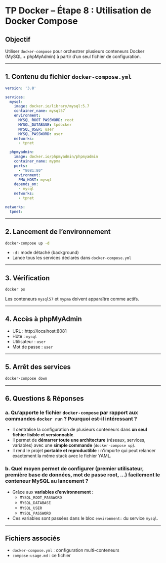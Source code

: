 # TP Docker – Étape 8 : Utilisation de Docker Compose

## Objectif

Utiliser `docker-compose` pour orchestrer plusieurs conteneurs Docker (MySQL + phpMyAdmin) à partir d’un seul fichier de configuration.

---

## 1. Contenu du fichier `docker-compose.yml`

```yaml
version: '3.8'

services:
  mysql:
    image: docker.io/library/mysql:5.7
    container_name: mysql57
    environment:
      MYSQL_ROOT_PASSWORD: root
      MYSQL_DATABASE: tpdocker
      MYSQL_USER: user
      MYSQL_PASSWORD: user
    networks:
      - tpnet

  phpmyadmin:
    image: docker.io/phpmyadmin/phpmyadmin
    container_name: mypma
    ports:
      - "8081:80"
    environment:
      PMA_HOST: mysql
    depends_on:
      - mysql
    networks:
      - tpnet

networks:
  tpnet:
```

---

## 2. Lancement de l’environnement

```bash
docker-compose up -d
```

- `-d` : mode détaché (background)
- Lance tous les services déclarés dans `docker-compose.yml`

---

## 3. Vérification

```bash
docker ps
```

Les conteneurs `mysql57` et `mypma` doivent apparaître comme actifs.

---

## 4. Accès à phpMyAdmin

- URL : http://localhost:8081
- Hôte : `mysql`
- Utilisateur : `user`
- Mot de passe : `user`

---

## 5. Arrêt des services

```bash
docker-compose down
```

---

## 6. Questions & Réponses

### a. Qu’apporte le fichier `docker-compose` par rapport aux commandes `docker run` ? Pourquoi est-il intéressant ?

- Il centralise la configuration de plusieurs conteneurs dans **un seul fichier lisible et versionnable**.
- Il permet de **démarrer toute une architecture** (réseaux, services, variables) avec une **simple commande** (`docker-compose up`).
- Il rend le projet **portable et reproductible** : n'importe qui peut relancer exactement la même stack avec le fichier YAML.

### b. Quel moyen permet de configurer (premier utilisateur, première base de données, mot de passe root, …) facilement le conteneur MySQL au lancement ?

- Grâce aux **variables d’environnement** :
  - `MYSQL_ROOT_PASSWORD`
  - `MYSQL_DATABASE`
  - `MYSQL_USER`
  - `MYSQL_PASSWORD`
- Ces variables sont passées dans le bloc `environment:` du service `mysql`.

---

## Fichiers associés

- `docker-compose.yml` : configuration multi-conteneurs
- `compose-usage.md` : ce fichier

